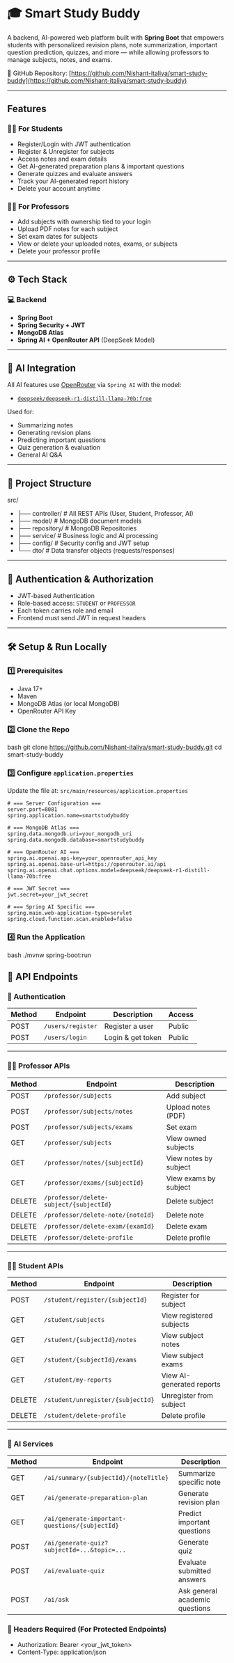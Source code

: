 # 🎓 Smart Study Buddy 

A backend, AI-powered web platform built with **Spring Boot** that empowers students with personalized revision plans, note summarization, important question prediction, quizzes, and more — while allowing professors to manage subjects, notes, and exams.

🔗 GitHub Repository: [https://github.com/Nishant-italiya/smart-study-buddy](https://github.com/Nishant-italiya/smart-study-buddy)

---

##  Features

### 👨‍🎓 For Students
-  Register/Login with JWT authentication
-  Register & Unregister for subjects
-  Access notes and exam details
-  Get AI-generated preparation plans & important questions
-  Generate quizzes and evaluate answers
-  Track your AI-generated report history
-  Delete your account anytime

### 👨‍🏫 For Professors
-  Add subjects with ownership tied to your login
-  Upload PDF notes for each subject
-  Set exam dates for subjects
-  View or delete your uploaded notes, exams, or subjects
-  Delete your professor profile

---

## ⚙ Tech Stack

### 💻 Backend
- **Spring Boot**
- **Spring Security + JWT**
- **MongoDB Atlas**
- **Spring AI + OpenRouter API** (DeepSeek Model)

---

## 🧩 AI Integration

All AI features use [OpenRouter](https://openrouter.ai/) via `Spring AI` with the model:

- [`deepseek/deepseek-r1-distill-llama-70b:free`](https://openrouter.ai/models/deepseek/deepseek-r1-distill-llama-70b)

Used for:
-  Summarizing notes
-  Generating revision plans
-  Predicting important questions
-  Quiz generation & evaluation
-  General AI Q&A

---

## 📁 Project Structure
src/
- ├── controller/     # All REST APIs (User, Student, Professor, AI)
- ├── model/          # MongoDB document models
- ├── repository/     # MongoDB Repositories
- ├── service/        # Business logic and AI processing
- ├── config/         # Security config and JWT setup
- └── dto/            # Data transfer objects (requests/responses)

---

## 🔐 Authentication & Authorization

- JWT-based Authentication
- Role-based access: `STUDENT` or `PROFESSOR`
- Each token carries role and email
- Frontend must send JWT in request headers

---

## 🛠 Setup & Run Locally

### 1️⃣ Prerequisites
- Java 17+
- Maven
- MongoDB Atlas (or local MongoDB)
- OpenRouter API Key

### 2️⃣ Clone the Repo

bash
git clone https://github.com/Nishant-italiya/smart-study-buddy.git
cd smart-study-buddy


### 3️⃣ Configure `application.properties` ###

Update the file at: `src/main/resources/application.properties`

```properties
# === Server Configuration ===
server.port=8081
spring.application.name=smartstudybuddy

# === MongoDB Atlas ===
spring.data.mongodb.uri=your_mongodb_uri
spring.data.mongodb.database=smartstudybuddy

# === OpenRouter AI ===
spring.ai.openai.api-key=your_openrouter_api_key
spring.ai.openai.base-url=https://openrouter.ai/api
spring.ai.openai.chat.options.model=deepseek/deepseek-r1-distill-llama-70b:free

# === JWT Secret ===
jwt.secret=your_jwt_secret

# === Spring AI Specific ===
spring.main.web-application-type=servlet
spring.cloud.function.scan.enabled=false
```

### 4️⃣ Run the Application

bash
./mvnw spring-boot:run

## 🛁 API Endpoints

### 🔐 Authentication

| Method | Endpoint           | Description       | Access |
|--------|--------------------|-------------------|--------|
| POST   | `/users/register`  | Register a user   | Public |
| POST   | `/users/login`     | Login & get token | Public |

---

### 👨‍🏫 Professor APIs

| Method | Endpoint                                | Description                 |
|--------|-----------------------------------------|-----------------------------|
| POST   | `/professor/subjects`                   | Add subject                 |
| POST   | `/professor/subjects/notes`             | Upload notes (PDF)         |
| POST   | `/professor/subjects/exams`             | Set exam                   |
| GET    | `/professor/subjects`                   | View owned subjects        |
| GET    | `/professor/notes/{subjectId}`          | View notes by subject      |
| GET    | `/professor/exams/{subjectId}`          | View exams by subject      |
| DELETE | `/professor/delete-subject/{subjectId}` | Delete subject             |
| DELETE | `/professor/delete-note/{noteId}`       | Delete note                |
| DELETE | `/professor/delete-exam/{examId}`       | Delete exam                |
| DELETE | `/professor/delete-profile`             | Delete profile             |

---

### 👨‍🎓 Student APIs

| Method | Endpoint                             | Description               |
|--------|--------------------------------------|---------------------------|
| POST   | `/student/register/{subjectId}`      | Register for subject      |
| GET    | `/student/subjects`                  | View registered subjects  |
| GET    | `/student/{subjectId}/notes`         | View subject notes        |
| GET    | `/student/{subjectId}/exams`         | View subject exams        |
| GET    | `/student/my-reports`                | View AI-generated reports |
| DELETE | `/student/unregister/{subjectId}`    | Unregister from subject   |
| DELETE | `/student/delete-profile`            | Delete profile            |

---

### 🤖 AI Services

| Method | Endpoint                                             | Description                        |
|--------|------------------------------------------------------|------------------------------------|
| GET    | `/ai/summary/{subjectId}/{noteTitle}`                | Summarize specific note            |
| GET    | `/ai/generate-preparation-plan`                      | Generate revision plan             |
| GET    | `/ai/generate-important-questions/{subjectId}`       | Predict important questions        |
| POST   | `/ai/generate-quiz?subjectId=...&topic=...`          | Generate quiz                      |
| POST   | `/ai/evaluate-quiz`                                  | Evaluate submitted answers         |
| POST   | `/ai/ask`                                            | Ask general academic questions     |

### 📁 Headers Required (For Protected Endpoints)

- Authorization: Bearer <your_jwt_token>
- Content-Type: application/json





